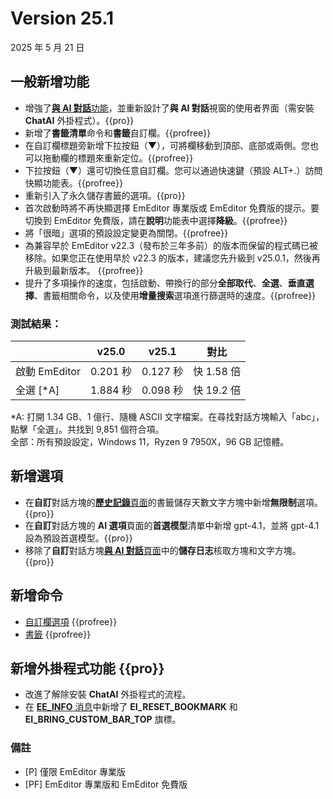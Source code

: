 # Version 25.1

2025 年 5 月 21 日

## 一般新增功能

- 增強了[**與 AI 對話**功能](../howto/plugin/plugin_chat_with_ai)，並重新設計了**與 AI 對話**視窗的使用者界面（需安裝 **ChatAI** 外掛程式）。{{pro}}
- 新增了**書籤清單**命令和**書籤**自訂欄。{{profree}}
- 在自訂欄標題旁新增下拉按鈕（&#9660;），可將欄移動到頂部、底部或兩側。您也可以拖動欄的標題來重新定位。{{profree}}
- 下拉按鈕（&#9660;）還可切換任意自訂欄。您可以通過快速鍵（預設 ALT+.）訪問快顯功能表。{{profree}}
- 重新引入了永久儲存書籤的選項。{{pro}}
- 首次啟動時將不再快顯選擇 EmEditor 專業版或 EmEditor 免費版的提示。要切換到 EmEditor 免費版，請在**說明**功能表中選擇**降級**。{{profree}}
- 將「很暗」選項的預設設定變更為關閉。{{profree}}
- 為兼容早於 EmEditor v22.3（發布於三年多前）的版本而保留的程式碼已被移除。如果您正在使用早於 v22.3 的版本，建議您先升級到 v25.0.1，然後再升級到最新版本。 {{profree}}
- 提升了多項操作的速度，包括啟動、帶換行的部分**全部取代**、**全選**、**垂直選擇**、書籤相關命令，以及使用**增量搜索**選項進行篩選時的速度。{{profree}}

### 測試結果：

|  | v25.0 | v25.1 | 對比 |
| --- | --- | --- | --- |
| 啟動 EmEditor | 0.201 秒 | 0.127 秒 | 快 1.58 倍 |
| 全選 [\*A\] | 1.884 秒 | 0.098 秒 | 快 19.2 倍 |

*A: 打開 1.34 GB、1 億行、隨機 ASCII 文字檔案。在尋找對話方塊輸入「abc」，點擊「全選」。共找到 9,851 個符合項。  
全部：所有預設設定，Windows 11，Ryzen 9 7950X，96 GB 記憶體。

## 新增選項

- 在**自訂**對話方塊的[**歷史記錄**頁面](../dlg/customize/history/index)的書籤儲存天數文字方塊中新增**無限制**選項。{{pro}}
- 在**自訂**對話方塊的 **AI 選項**頁面的**首選模型**清單中新增 gpt-4.1，並將 gpt-4.1 設為預設首選模型。{{pro}}
- 移除了**自訂**對話方塊[**與 AI 對話**頁面](../dlg/customize/chat_ai/index)中的**儲存日志**核取方塊和文字方塊。{{pro}}

## 新增命令

- [自訂欄選項](../cmd/window/pane_menu) {{profree}}
- [書籤](../cmd/bookmarks/bookmark_bar) {{profree}}

## 新增外掛程式功能 {{pro}}

- 改進了解除安裝 **ChatAI** 外掛程式的流程。
- 在 [**EE\_INFO** 消息](../plugin/message/ee_info.md)中新增了 **EI_RESET_BOOKMARK** 和 **EI_BRING_CUSTOM_BAR_TOP** 旗標。

### 備註

- \[P\] 僅限 EmEditor 專業版
- \[PF\] EmEditor 專業版和 EmEditor 免費版
